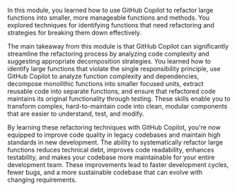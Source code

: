 In this module, you learned how to use GitHub Copilot to refactor large functions into smaller, more manageable functions and methods. You explored techniques for identifying functions that need refactoring and strategies for breaking them down effectively.

The main takeaway from this module is that GitHub Copilot can significantly streamline the refactoring process by analyzing code complexity and suggesting appropriate decomposition strategies. You learned how to identify large functions that violate the single responsibility principle, use GitHub Copilot to analyze function complexity and dependencies, decompose monolithic functions into smaller focused units, extract reusable code into separate functions, and ensure that refactored code maintains its original functionality through testing. These skills enable you to transform complex, hard-to-maintain code into clean, modular components that are easier to understand, test, and modify.

By learning these refactoring techniques with GitHub Copilot, you're now equipped to improve code quality in legacy codebases and maintain high standards in new development. The ability to systematically refactor large functions reduces technical debt, improves code readability, enhances testability, and makes your codebase more maintainable for your entire development team. These improvements lead to faster development cycles, fewer bugs, and a more sustainable codebase that can evolve with changing requirements.

